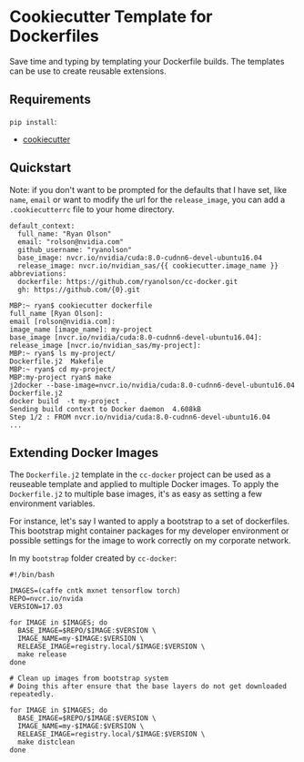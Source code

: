 # Cookiecutter Template for Dockerfiles

Save time and typing by templating your Dockerfile builds.  The templates can be use to create reusable extensions.

## Requirements

`pip install`:
  - [cookiecutter](https://github.com/audreyr/cookiecutter)
  
## Quickstart

Note: if you don't want to be prompted for the defaults that I have set, like `name`, `email` or want to modify the
url for the `release_image`, you can add a `.cookiecutterrc` file to your home directory.

```
default_context:
  full_name: "Ryan Olson"
  email: "rolson@nvidia.com"
  github_username: "ryanolson"
  base_image: nvcr.io/nvidia/cuda:8.0-cudnn6-devel-ubuntu16.04
  release_image: nvcr.io/nvidian_sas/{{ cookiecutter.image_name }}
abbreviations:
  dockerfile: https://github.com/ryanolson/cc-docker.git
  gh: https://github.com/{0}.git
```

```
MBP:~ ryan$ cookiecutter dockerfile
full_name [Ryan Olson]:
email [rolson@nvidia.com]:
image_name [image_name]: my-project
base_image [nvcr.io/nvidia/cuda:8.0-cudnn6-devel-ubuntu16.04]:
release_image [nvcr.io/nvidian_sas/my-project]:
MBP:~ ryan$ ls my-project/
Dockerfile.j2  Makefile
MBP:~ ryan$ cd my-project/
MBP:my-project ryan$ make
j2docker --base-image=nvcr.io/nvidia/cuda:8.0-cudnn6-devel-ubuntu16.04 Dockerfile.j2
docker build  -t my-project .
Sending build context to Docker daemon  4.608kB
Step 1/2 : FROM nvcr.io/nvidia/cuda:8.0-cudnn6-devel-ubuntu16.04
...
```

## Extending Docker Images

The `Dockerfile.j2` template in the `cc-docker` project can be used as a reuseable template and applied to
multiple Docker images.  To apply the `Dockerfile.j2` to multiple base images, it's as easy as setting a few
environment variables.

For instance, let's say I wanted to apply a bootstrap to a set of dockerfiles.  This bootstrap might container
packages for my developer environment or possible settings for the image to work correctly on my corporate network.

In my `bootstrap` folder created by `cc-docker`:
```
#!/bin/bash

IMAGES=(caffe cntk mxnet tensorflow torch)
REPO=nvcr.io/nvida
VERSION=17.03

for IMAGE in $IMAGES; do
  BASE_IMAGE=$REPO/$IMAGE:$VERSION \
  IMAGE_NAME=my-$IMAGE:$VERSION \
  RELEASE_IMAGE=registry.local/$IMAGE:$VERSION \
  make release
done

# Clean up images from bootstrap system
# Doing this after ensure that the base layers do not get downloaded repeatedly.

for IMAGE in $IMAGES; do
  BASE_IMAGE=$REPO/$IMAGE:$VERSION \
  IMAGE_NAME=my-$IMAGE:$VERSION \
  RELEASE_IMAGE=registry.local/$IMAGE:$VERSION \
  make distclean
done
```
